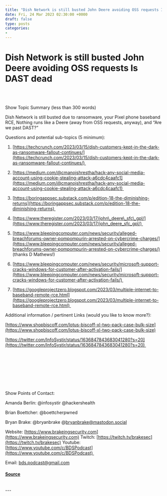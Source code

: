 ```yaml
---
title: "Dish Network is still busted John Deere avoiding OSS requests Is DAST dead"
date: Fri, 24 Mar 2023 02:30:00 +0000
draft: false
type: posts
categories: 
- 
---
```

# Dish Network is still busted John Deere avoiding OSS requests Is DAST dead

<br/>

<br/>
 

Show Topic Summary (less than 300 words)

Dish Network is still busted due to ransomware, your Pixel phone baseband RCE, Nothing runs like a Deere (away from OSS requests, anyway), and “Are we past DAST?”

 

Questions and potential sub-topics (5 minimum):

1.  [https://techcrunch.com/2023/03/15/dish-customers-kept-in-the-dark-as-ransomware-fallout-continues/](https://techcrunch.com/2023/03/15/dish-customers-kept-in-the-dark-as-ransomware-fallout-continues/) 
    

2.  [https://medium.com/@cmanojshrestha/hack-any-social-media-account-using-cookie-stealing-attack-a6cdc4caafc1](https://medium.com/@cmanojshrestha/hack-any-social-media-account-using-cookie-stealing-attack-a6cdc4caafc1) 
    

3.  [https://boringappsec.substack.com/p/edition-18-the-diminishing-returns](https://boringappsec.substack.com/p/edition-18-the-diminishing-returns) 
    

4.  [https://www.theregister.com/2023/03/17/john\_deere\_sfc\_gpl/](https://www.theregister.com/2023/03/17/john_deere_sfc_gpl/) 
    

5.  [https://www.bleepingcomputer.com/news/security/alleged-breachforums-owner-pompompurin-arrested-on-cybercrime-charges/](https://www.bleepingcomputer.com/news/security/alleged-breachforums-owner-pompompurin-arrested-on-cybercrime-charges/) (thanks D Mathews!)
    

6.  [https://www.bleepingcomputer.com/news/security/microsoft-support-cracks-windows-for-customer-after-activation-fails/](https://www.bleepingcomputer.com/news/security/microsoft-support-cracks-windows-for-customer-after-activation-fails/) 
    

7.  [https://googleprojectzero.blogspot.com/2023/03/multiple-internet-to-baseband-remote-rce.html](https://googleprojectzero.blogspot.com/2023/03/multiple-internet-to-baseband-remote-rce.html) 
    

Additional information / pertinent Links (would you like to know more?):

[https://www.shopbiscoff.com/lotus-biscoff-xl-two-pack-case-bulk-size](https://www.shopbiscoff.com/lotus-biscoff-xl-two-pack-case-bulk-size)

[https://twitter.com/InfoSystir/status/1636847843683041280?s=20](https://twitter.com/InfoSystir/status/1636847843683041280?s=20) 

 

 

 

 

Show Points of Contact:

Amanda Berlin: @infosystir @hackershealth 

Brian Boettcher: @boettcherpwned

Bryan Brake: @bryanbrake @bryanbrake@mastodon.social

Website: [https://www.brakeingsecurity.com](https://www.brakeingsecurity.com) Twitch: [https://twitch.tv/brakesec](https://twitch.tv/brakesec) Youtube: [https://www.youtube.com/c/BDSPodcast](https://www.youtube.com/c/BDSPodcast) 

Email: bds.podcast@gmail.com

#### [Source](http://brakeingsecurity.com/dish-network-is-still-busted-john-deere-avoiding-oss-requests-is-dast-dead)

<br/>
---
